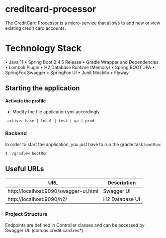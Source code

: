 # creditcard-processor

The CreditCard Processor is a micro-service that allows to add new or view existing credit card accounts.

# Technology Stack
•	Java 11
•	Spring Boot 2.4.5 Release
•	Gradle Wrapper and Dependencies
•	Lombok Plugin
•	H2 Database Runtime (Memory)
•	Spring BOOT JPA
•	SpringFox Swagger
•	SpringFox UI
•	Junit Mockito
•	Flyway

## Starting the application

#### Activate the profile
* Modify the file application.yml accordingly

```
 active: base | local | test | qa | prod

```

### Backend

In order to start the application, you just have to run the gradle task `bootRun`:

```bash
$ ./gradlew bootRun
```

## Useful URLs

| URL | Description |
|-----|-------------|
http://localhost:9090/swagger-ui.html | Swagger UI
http://localhost:9090/h2/   | H2 Database UI 

### Project Structure

Endpoints are defined in Controller classes and can be accessed by Swagger UI. 
(com.ps.credit.card.res*)